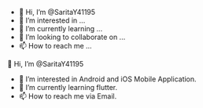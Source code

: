 - 👋 Hi, I’m @SaritaY41195
- 👀 I’m interested in ...
- 🌱 I’m currently learning ...
- 💞️ I’m looking to collaborate on ...
- 📫 How to reach me ...

<!---
SaritaY41195/SaritaY41195 is a ✨ special ✨ repository because its `README.md` (this file) appears on your GitHub profile.
You can click the Preview link to take a look at your changes.
--->
 👋 Hi, I’m @SaritaY41195
- 👀 I’m interested in Android and iOS Mobile Application.
- 🌱 I’m currently learning flutter.
- 📫 How to reach me via Email.
